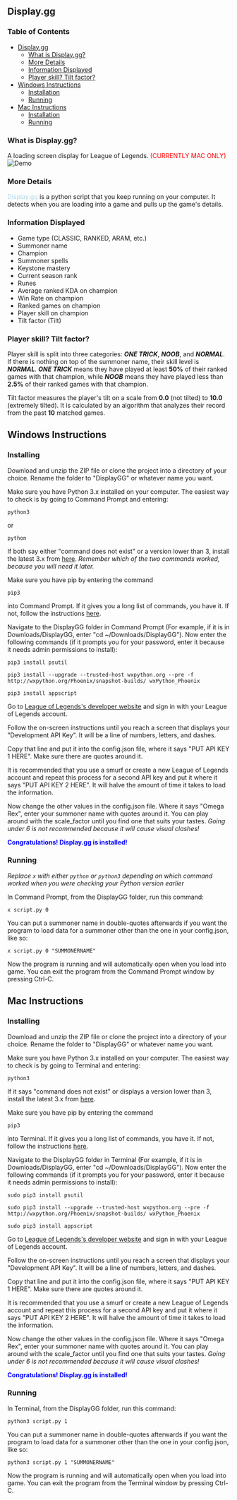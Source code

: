 ## <a name="displaygg"></a>Display.gg

### Table of Contents

- [Display.gg](#displaygg)
  - [What is Display.gg?](#what-is-displaygg)
  - [More Details](#more-details)
  - [Information Displayed](#information-displayed)
  - [Player skill? Tilt factor?](#player-skill-tilt-factor)
- [Windows Instructions](#windows)
  - [Installation](#installation-instructions-windows)
  - [Running](#running-instructions-windows)
- [Mac Instructions](#mac)
  - [Installation](#installation-instructions-mac)
  - [Running](#running-instructions-mac)

### <a name="what-is-displaygg"></a>What is Display.gg?
A loading screen display for League of Legends. <font color="red">(CURRENTLY MAC ONLY)</font>
<img src='http://oi68.tinypic.com/b4yfq9.jpg' alt='Demo'></img>
### <a name="more-details"></a>More Details
<font color="lightblue">Display.gg</font> is a python script that you keep running on your computer. It detects when you are loading into a game and pulls up the game's details.
### <a name="information-displayed"></a>Information Displayed
- Game type (CLASSIC, RANKED, ARAM, etc.)
- Summoner name
- Champion
- Summoner spells
- Keystone mastery
- Current season rank
- Runes
- Average ranked KDA on champion
- Win Rate on champion
- Ranked games on champion
- Player skill on champion
- Tilt factor (Tilt)

### <a name="player-skill-tilt-factor"></a>Player skill? Tilt factor?
Player skill is split into three categories: ***ONE TRICK***, ***NOOB***, and ***NORMAL***. If there is nothing on top of the summoner
name, their skill level is ***NORMAL***. ***ONE TRICK*** means they have played at least **50%** of their ranked games with that
champion, while ***NOOB*** means they have played less than **2.5%** of their ranked games with that champion.

Tilt factor measures the player's tilt on a scale from **0.0** (not tilted) to **10.0** (extremely tilted).
It is calculated by an algorithm that analyzes their record from the past **10** matched games.

## <a name="windows"></a> Windows Instructions

### <a name="installation-instructions-windows"></a>Installing
Download and unzip the ZIP file or clone the project into a directory of your choice. Rename the folder to "DisplayGG" or whatever name you want.

Make sure you have Python 3.x installed on your computer. The easiest way to check is by going to Command Prompt and entering:

`python3`

or

`python`

If both say either "command does not exist" or a version lower than 3, install the latest 3.x from
[here](https://www.python.org/downloads/). *Remember which of the two commands worked, because you will need it later.*

Make sure you have pip by entering the command

`pip3`

into Command Prompt. If it
gives you a long list of commands, you have it. If not, follow the instructions [here](https://pip.pypa.io/en/stable/installing/).

Navigate to the DisplayGG folder in Command Prompt (For example, if it is in Downloads/DisplayGG, enter "cd ~/Downloads/DisplayGG"). Now enter the following commands (if it prompts you for
  your password, enter it because it needs admin permissions to install):

`pip3 install psutil`

`pip3 install --upgrade --trusted-host wxpython.org --pre -f http://wxpython.org/Phoenix/snapshot-builds/ wxPython_Phoenix`

`pip3 install appscript`

Go to [League of Legends's developer website](https://developer.riotgames.com/) and sign in with your League of Legends account.

Follow the on-screen instructions
until you reach a screen that displays your "Development API Key". It will be a line of numbers, letters, and dashes.

Copy that line and put it into the config.json file, where it says "PUT API KEY 1 HERE". Make sure there are quotes
around it.

It is recommended that you use a smurf or create a new League of Legends account and repeat this process for a second
API key and put it where it says "PUT API KEY 2 HERE". It will halve the amount of time it takes to load the information.

Now change the other values in the config.json file. Where it says "Omega Rex", enter your summoner name with quotes around it. You can play around with the scale_factor until you find one that suits your tastes.
*Going under 6 is not
recommended because it will cause visual clashes!*

<font color="blue">**Congratulations! Display.gg is installed!**</font>
### <a name="running-instructions-windows"></a>Running
*Replace `x` with either `python` or `python3` depending on which command worked when you were checking your Python version earlier*

In Command Prompt, from the DisplayGG folder, run this command:

`x script.py 0`

You can put a summoner name in double-quotes afterwards if you want the program to load data for a summoner other than the one in your config.json, like so:

`x script.py 0 "SUMMONERNAME"`

Now the program is running and will automatically open when you load into game. You can exit the program from the Command Prompt window by pressing Ctrl-C.

## <a name="mac"></a> Mac Instructions

### <a name="installation-instructions-mac"></a>Installing
Download and unzip the ZIP file or clone the project into a directory of your choice. Rename the folder to "DisplayGG" or whatever name you want.

Make sure you have Python 3.x installed on your computer. The easiest way to check is by going to Terminal and entering:

`python3`

If it says "command does not exist" or displays a version lower than 3, install the latest 3.x from
[here](https://www.python.org/downloads/).

Make sure you have pip by entering the command

`pip3`

into Terminal. If it
gives you a long list of commands, you have it. If not, follow the instructions [here](https://pip.pypa.io/en/stable/installing/).

Navigate to the DisplayGG folder in Terminal (For example, if it is in Downloads/DisplayGG, enter "cd ~/Downloads/DisplayGG"). Now enter the following commands (if it prompts you for
  your password, enter it because it needs admin permissions to install):

`sudo pip3 install psutil`

`sudo pip3 install --upgrade --trusted-host wxpython.org --pre -f http://wxpython.org/Phoenix/snapshot-builds/ wxPython_Phoenix`

`sudo pip3 install appscript`

Go to [League of Legends's developer website](https://developer.riotgames.com/) and sign in with your League of Legends account.

Follow the on-screen instructions
until you reach a screen that displays your "Development API Key". It will be a line of numbers, letters, and dashes.

Copy that line and put it into the config.json file, where it says "PUT API KEY 1 HERE". Make sure there are quotes
around it.

It is recommended that you use a smurf or create a new League of Legends account and repeat this process for a second
API key and put it where it says "PUT API KEY 2 HERE". It will halve the amount of time it takes to load the information.

Now change the other values in the config.json file. Where it says "Omega Rex", enter your summoner name with quotes around it. You can play around with the scale_factor until you find one that suits your tastes.
*Going under 6 is not
recommended because it will cause visual clashes!*

<font color="blue">**Congratulations! Display.gg is installed!**</font>
### <a name="running-instructions-mac"></a>Running
In Terminal, from the DisplayGG folder, run this command:

`python3 script.py 1`

You can put a summoner name in double-quotes afterwards if you want the program to load data for a summoner other than the one in your config.json, like so:

`python3 script.py 1 "SUMMONERNAME"`

Now the program is running and will automatically open when you load into game. You can exit the program from the Terminal window by pressing Ctrl-C.
